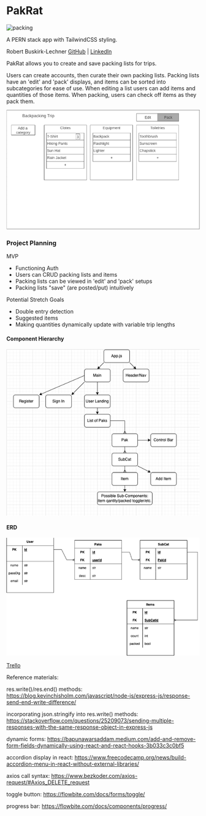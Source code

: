 # PakRat

![packing](/assets/readme_images/packing.avif)

A PERN stack app with TailwindCSS styling.

Robert Buskirk-Lechner
[GitHub](https://github.com/robert-bl) | [LinkedIn](https://www.linkedin.com/in/robert-buskirk-lechner/)

PakRat allows you to create and save packing lists for trips.

Users can create accounts, then curate their own packing lists. Packing lists have an 'edit' and 'pack' displays, and items can be sorted into subcategories for ease of use. When editing a list users can add items and quantities of those items. When packing, users can check off items as they pack them.

![page](/assets/readme_images/packinglist.png)




### Project Planning

MVP
* Functioning Auth
* Users can CRUD packing lists and items
* Packing lists can be viewed in 'edit' and 'pack' setups
* Packing lists "save" (are posted/put) intuitively

Potential Stretch Goals
* Double entry detection
* Suggested items
* Making quantities dynamically update with variable trip lengths

#### Component Hierarchy
![Components](/assets/readme_images/componentheir.png)

#### ERD
![ERD](/assets/readme_images/ERD.png)


[Trello](https://trello.com/b/9eEmMGTF/pakrat)




Reference materials:

res.write()/res.end() methods:
https://blog.kevinchisholm.com/javascript/node-js/express-js/response-send-end-write-difference/

incorporating json.stringify into res.write() methods:
https://stackoverflow.com/questions/25209073/sending-multiple-responses-with-the-same-response-object-in-express-js

dynamic forms:
https://bapunawarsaddam.medium.com/add-and-remove-form-fields-dynamically-using-react-and-react-hooks-3b033c3c0bf5

accordion display in react:
https://www.freecodecamp.org/news/build-accordion-menu-in-react-without-external-libraries/

axios call syntax:
https://www.bezkoder.com/axios-request/#Axios_DELETE_request

toggle button:
https://flowbite.com/docs/forms/toggle/

progress bar:
https://flowbite.com/docs/components/progress/